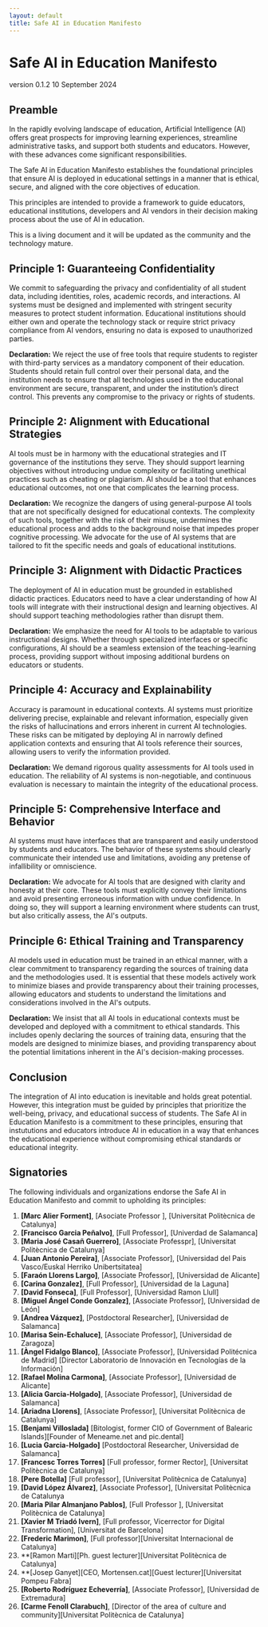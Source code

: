```yaml
---
layout: default
title: Safe AI in Education Manifesto
---
```


# Safe AI in Education Manifesto
version 0.1.2 10 September 2024

## Preamble

In the rapidly evolving landscape of education, Artificial Intelligence (AI) offers great prospects for improving learning experiences, streamline administrative tasks, and support both students and educators. However, with these advances come significant responsibilities.

The Safe AI in Education Manifesto establishes the foundational principles that ensure AI is deployed in educational settings in a manner that is ethical, secure, and aligned with the core objectives of education. 

This principles are intended to provide a framework to guide educators, educational institutions, developers and AI vendors in their decision making process about the use of AI in education.

This is a living document and it will be updated as the community and the technology mature.

## Principle 1: Guaranteeing Confidentiality
We commit to safeguarding the privacy and confidentiality of all student data, including identities, roles, academic records, and interactions. AI systems must be designed and implemented with stringent security measures to protect student information. Educational institutions should either own and operate the technology stack or require strict privacy compliance from AI vendors, ensuring no data is exposed to unauthorized parties.

**Declaration:** We reject the use of free tools that require students to register with third-party services as a mandatory component of their education. Students should retain full control over their personal data, and the institution needs to ensure that all technologies used in the educational environment are secure, transparent, and under the institution’s direct control. This prevents any compromise to the privacy or rights of students.

## Principle 2: Alignment with Educational Strategies
AI tools must be in harmony with the educational strategies and IT governance of the institutions they serve. They should support learning objectives without introducing undue complexity or facilitating unethical practices such as cheating or plagiarism. AI should be a tool that enhances educational outcomes, not one that complicates the learning process.

**Declaration:** We recognize the dangers of using general-purpose AI tools that are not specifically designed for educational contexts. The complexity of such tools, together with the risk of their misuse, undermines the educational process and adds to the background noise that impedes proper cognitive processing. We advocate for the use of AI systems that are tailored to fit the specific needs and goals of educational institutions.

## Principle 3: Alignment with Didactic Practices
The deployment of AI in education must be grounded in established didactic practices. Educators need to have a clear understanding of how AI tools will integrate with their instructional design and learning objectives. AI should support teaching methodologies rather than disrupt them.

**Declaration:** We emphasize the need for AI tools to be adaptable to various instructional designs. Whether through specialized interfaces or specific configurations, AI should be a seamless extension of the teaching-learning process, providing support without imposing additional burdens on educators or students.

## Principle 4: Accuracy and Explainability
Accuracy is paramount in educational contexts. AI systems must prioritize delivering precise, explainable and relevant information, especially given the risks of hallucinations and errors inherent in current AI technologies. These risks can be mitigated by deploying AI in narrowly defined application contexts and ensuring that AI tools reference their sources, allowing users to verify the information provided.

**Declaration:** We demand rigorous quality assessments for AI tools used in education. The reliability of AI systems is non-negotiable, and continuous evaluation is necessary to maintain the integrity of the educational process.

## Principle 5: Comprehensive Interface and Behavior
AI systems must have interfaces that are transparent and easily understood by students and educators. The behavior of these systems should clearly communicate their intended use and limitations, avoiding any pretense of infallibility or omniscience.

**Declaration:** We advocate for AI tools that are designed with clarity and honesty at their core. These tools must explicitly convey their limitations and avoid presenting erroneous information with undue confidence. In doing so, they will support a learning environment where students can trust, but also critically assess, the AI's outputs.

## Principle 6: Ethical Training and Transparency

AI models used in education must be trained in an ethical manner, with a clear commitment to transparency regarding the sources of training data and the methodologies used. It is essential that these models actively work to minimize biases and provide transparency about their training processes, allowing educators and students to understand the limitations and considerations involved in the AI's outputs.

**Declaration:** We insist that all AI tools in educational contexts must be developed and deployed with a commitment to ethical standards. This includes openly declaring the sources of training data, ensuring that the models are designed to minimize biases, and providing transparency about the potential limitations inherent in the AI's decision-making processes.


## Conclusion
The integration of AI into education is inevitable and holds great potential. However, this integration must be guided by principles that prioritize the well-being, privacy, and educational success of students. The Safe AI in Education Manifesto is a commitment to these principles, ensuring that instututions and educators introduce AI in education in a way that enhances the educational experience without compromising ethical standards or educational integrity.


## Signatories

The following individuals and organizations endorse the Safe AI in Education Manifesto and commit to upholding its principles:

1. **[Marc Alier Forment]**, [Asociate Professor ], [Universitat Politècnica de Catalunya]
2. **[Francisco Garcia Peñalvo]**, [Full Professor], [Univerdad de Salamanca]
3. **[Maria José Casañ Guerrero]**, [Associate Professpr], [Universitat Politècnica de Catalunya]
4. **[Juan Antonio Pereira]**, [Associate Professor], [Universidad del Pais Vasco/Euskal Herriko Unibertsitatea]
5. **[Faraón Llorens Largo]**, [Associate Professor], [Universidad de Alicante]
6. **[Carina Gonzalez]**, [Full Professor], [Universidad de la Laguna]
7. **[David Fonseca]**, [Full Professor], [Universidad Ramon Llull]
8. **[Miguel Ángel Conde Gonzalez]**, [Associate Professor], [Universidad de León]
9. **[Andrea Vázquez]**, [Postdoctoral Researcher], [Universidad de Salamanca]
10. **[Marisa Sein-Echaluce]**, [Associate Professor], [Universidad de Zaragoza]
11. **[Àngel Fidalgo Blanco]**, [Associate Professor], [Universidad Politécnica de Madrid] [Director Laboratorio de Innovación en Tecnologías de la Información]
12. **[Rafael Molina Carmona]**, [Associate Professor], [Universidad de Alicante]
13. **[Alicia Garcia-Holgado]**, [Associate Professor], [Universidad de Salamanca]
14. **[Ariadna Llorens]**, [Associate Professor], [Universitat Politècnica de Catalunya]
15. **[Benjami Villoslada]** [Bitologist, former CIO of Government of Balearic Islands][Founder of Meneame.net and pic.dental]
16. **[Lucia Garcia-Holgado]** [Postdoctoral Researcher, Universidad de Salamanca]
17. **[Francesc Torres Torres]** [Full professor, former Rector],   [Universitat Politècnica de Catalunya]
18. **[Pere Botella]** [Full professor],   [Universitat Politècnica de Catalunya]
19. **[David López Álvarez]**, [Associate Professor], [Universitat Politècnica de Catalunya
20. **[Maria Pilar Almanjano Pablos]**, [Full Professor ], [Universitat Politècnica de Catalunya]
21. **[Xavier M Triadó Ivern]**, [Full professor, Vicerrector for Digital Transformation], [Universitat de Barcelona]
22. **[Frederic Marimon]**, [Full professor][Universitat Internacional de Catalunya]
23. **[Ramon Marti][Ph. guest lecturer][Universitat Politècnica de Catalunya]
24. **[Josep Ganyet][CEO, Mortensen.cat][Guest lecturer][Universitat Pompeu Fabra]
25. **[Roberto Rodríguez Echeverría]**, [Associate Professor], [Universidad de Extremadura]
26. **[Carme Fenoll Clarabuch]**, [Director of the area of culture and community][Universitat Politècnica de Catalunya]



